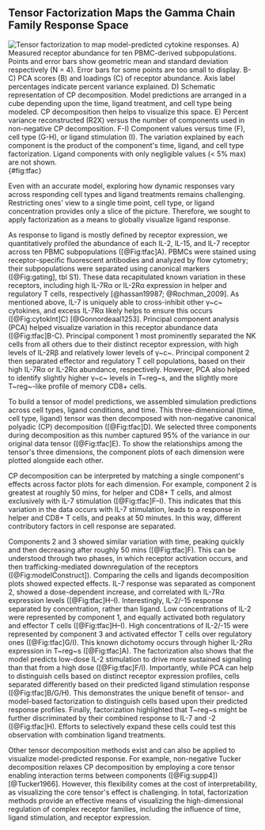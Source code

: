 ## Tensor Factorization Maps the Gamma Chain Family Response Space

![**Tensor factorization to map model-predicted cytokine responses.** A) Measured receptor abundance for ten PBMC-derived subpopulations. Points and error bars show geometric mean and standard deviation respectively (N = 4). Error bars for some points are too small to display. B-C) PCA scores (B) and loadings (C) of receptor abundance. Axis label percentages indicate percent variance explained. D) Schematic representation of CP decomposition. Model predictions are arranged in a cube depending upon the time, ligand treatment, and cell type being modeled. CP decomposition then helps to visualize this space. E) Percent variance reconstructed (R2X) versus the number of components used in non-negative CP decomposition. F-I) Component values versus time (F), cell type (G-H), or ligand stimulation (I). The variation explained by each component is the product of the component's time, ligand, and cell type factorization. Ligand components with only negligible values (< 5% max) are not shown.](./Manuscript/Figures/figure3.svg){#fig:tfac}

Even with an accurate model, exploring how dynamic responses vary across responding cell types and ligand treatments remains challenging. Restricting ones' view to a single time point, cell type, or ligand concentration provides only a slice of the picture. Therefore, we sought to apply factorization as a means to globally visualize ligand response.

As response to ligand is mostly defined by receptor expression, we quantitatively profiled the abundance of each IL-2, IL-15, and IL-7 receptor across ten PBMC subpopulations ([@Fig:tfac]A). PBMCs were stained using receptor-specific fluorescent antibodies and analyzed by flow cytometry; their subpopulations were separated using canonical markers ([@Fig:gating], tbl S1). These data recapitulated known variation in these receptors, including high IL-7Rα or IL-2Rα expression in helper and regulatory T cells, respectively [@hassan19987; @Rochman_2009]. As mentioned above, IL-7 is uniquely able to cross-inhibit other γ~c~ cytokines, and excess IL-7Rα likely helps to ensure this occurs ([@Fig:cytokInt]C) [@Gonnordeaal1253]. Principal component analysis (PCA) helped visualize variation in this receptor abundance data ([@Fig:tfac]B-C). Principal component 1 most prominently separated the NK cells from all others due to their distinct receptor expression, with high levels of IL-2Rβ and relatively lower levels of γ~c~. Principal component 2 then separated effector and regulatory T cell populations, based on their high IL-7Rα or IL-2Rα abundance, respectively. However, PCA also helped to identify slightly higher γ~c~ levels in T~reg~s, and the slightly more T~reg~-like profile of memory CD8+ cells.

To build a tensor of model predictions, we assembled simulation predictions across cell types, ligand conditions, and time. This three-dimensional (time, cell type, ligand) tensor was then decomposed with non-negative canonical polyadic (CP) decomposition ([@Fig:tfac]D). We selected three components during decomposition as this number captured 95% of the variance in our original data tensor ([@Fig:tfac]E). To show the relationships among the tensor's three dimensions, the component plots of each dimension were plotted alongside each other.

CP decomposition can be interpreted by matching a single component's effects across factor plots for each dimension. For example, component 2 is greatest at roughly 50 mins, for helper and CD8+ T cells, and almost exclusively with IL-7 stimulation ([@Fig:tfac]F–I). This indicates that this variation in the data occurs with IL-7 stimulation, leads to a response in helper and CD8+ T cells, and peaks at 50 minutes. In this way, different contributory factors in cell response are separated.

Components 2 and 3 showed similar variation with time, peaking quickly and then decreasing after roughly 50 mins ([@Fig:tfac]F). This can be understood through two phases, in which receptor activation occurs, and then trafficking-mediated downregulation of the receptors ([@Fig:modelConstruct]). Comparing the cells and ligands decomposition plots showed expected effects. IL-7 response was separated as component 2, showed a dose-dependent increase, and correlated with IL-7Rα expression levels ([@Fig:tfac]H–I). Interestingly, IL-2/-15 response separated by concentration, rather than ligand. Low concentrations of IL-2 were represented by component 1, and equally activated both regulatory and effector T cells ([@Fig:tfac]H–I). High concentrations of IL-2/-15 were represented by component 3 and activated effector T cells over regulatory ones ([@Fig:tfac]G/I). This known dichotomy occurs through higher IL-2Rα expression in T~reg~s ([@Fig:tfac]A). The factorization also shows that the model predicts low-dose IL-2 stimulation to drive more sustained signaling than that from a high dose ([@Fig:tfac]F/I). Importantly, while PCA can help to distinguish cells based on distinct receptor expression profiles, cells separated differently based on their predicted ligand stimulation response ([@Fig:tfac]B/G/H). This demonstrates the unique benefit of tensor- and model-based factorization to distinguish cells based upon their predicted response profiles. Finally, factorization highlighted that T~reg~s might be further discriminated by their combined response to IL-7 and -2  ([@Fig:tfac]H). Efforts to selectively expand these cells could test this observation with combination ligand treatments.

Other tensor decomposition methods exist and can also be applied to visualize model-predicted response. For example, non-negative Tucker decomposition relaxes CP decomposition by employing a core tensor enabling interaction terms between components ([@Fig:supp4]) [@Tucker1966]. However, this flexibility comes at the cost of interpretability, as visualizing the core tensor's effect is challenging. In total, factorization methods provide an effective means of visualizing the high-dimensional regulation of complex receptor families, including the influence of time, ligand stimulation, and receptor expression.
